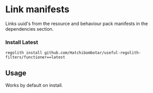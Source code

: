 # Link manifests
Links uuid's from the resource and behaviour pack manifests in the dependencies section.

### Install Latest
```
regolith install github.com/Hatchibombotar/useful-regolith-filters/functioner==latest
```

## Usage
Works by default on install.